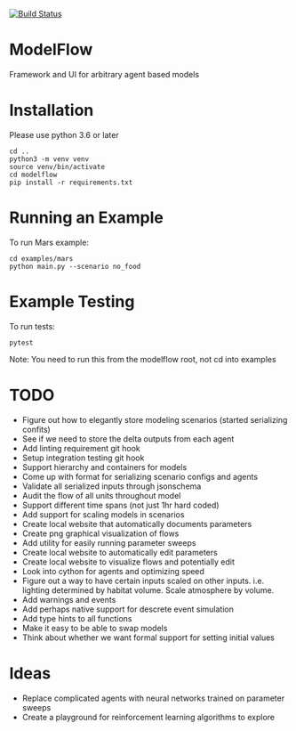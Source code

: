 [![Build Status](https://travis-ci.org/ModelFlow/modelflow.svg?branch=master)](https://travis-ci.org/ModelFlow/modelflow)

# ModelFlow
Framework and UI for arbitrary agent based models

# Installation
Please use python 3.6 or later
```
cd ..
python3 -m venv venv
source venv/bin/activate
cd modelflow
pip install -r requirements.txt
```

# Running an Example
To run Mars example:
```
cd examples/mars
python main.py --scenario no_food
```

# Example Testing
To run tests:
```
pytest
```
Note: You need to run this from the modelflow root, not cd into examples

# TODO
- Figure out how to elegantly store modeling scenarios (started serializing confits)
- See if we need to store the delta outputs from each agent
- Add linting requirement git hook
- Setup integration testing git hook
- Support hierarchy and containers for models
- Come up with format for serializing scenario configs and agents
- Validate all serialized inputs through jsonschema
- Audit the flow of all units throughout model
- Support different time spans (not just 1hr hard coded)
- Add support for scaling models in scenarios
- Create local website that automatically documents parameters
- Create png graphical visualization of flows
- Add utility for easily running parameter sweeps
- Create local website to automatically edit parameters
- Create local website to visualize flows and potentially edit
- Look into cython for agents and optimizing speed
- Figure out a way to have certain inputs scaled on other inputs. i.e. lighting determined by habitat volume. Scale atmosphere by volume.
- Add warnings and events
- Add perhaps native support for descrete event simulation
- Add type hints to all functions
- Make it easy to be able to swap models
- Think about whether we want formal support for setting initial values

# Ideas
- Replace complicated agents with neural networks trained on parameter sweeps
- Create a playground for reinforcement learning algorithms to explore